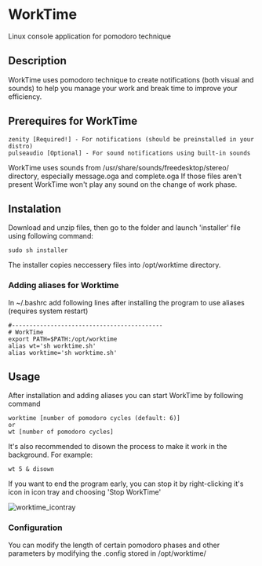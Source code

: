 # WorkTime
Linux console application for pomodoro technique 

## Description
WorkTime uses pomodoro technique to create notifications (both visual and sounds) to help you manage your work and break time to improve your efficiency.


## Prerequires for WorkTime
```
zenity [Required!] - For notifications (should be preinstalled in your distro)
pulseaudio [Optional] - For sound notifications using built-in sounds
```

WorkTime uses sounds from /usr/share/sounds/freedesktop/stereo/ directory, especially message.oga and complete.oga
If those files aren't present WorkTime won't play any sound on the change of work phase.

## Instalation

Download and unzip files, then go to the folder and launch 'installer' file using following command:
```
sudo sh installer
```
The installer copies neccessery files into /opt/worktime directory.

### Adding aliases for Worktime
In ~/.bashrc add following lines after installing the program to use aliases (requires system restart)
```
#-------------------------------------------
# WorkTime
export PATH=$PATH:/opt/worktime
alias wt='sh worktime.sh'
alias worktime='sh worktime.sh'
```

## Usage

After installation and adding aliases you can start WorkTime by following command
```
worktime [number of pomodoro cycles (default: 6)]
or
wt [number of pomodoro cycles]
```
It's also recommended to disown the process to make it work in the background.
For example:
```
wt 5 & disown
```
If you want to end the program early, you can stop it by right-clicking it's icon in icon tray and choosing 'Stop WorkTime'

![worktime_icontray](https://user-images.githubusercontent.com/65954097/216964192-34ee23af-b4fe-4698-8d29-43b2d4e06da7.png)



### Configuration
You can modify the length of certain pomodoro phases and other parameters by modifying the .config stored in /opt/worktime/

